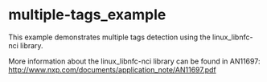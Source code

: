 multiple-tags_example
=====================
This example demonstrates multiple tags detection using the linux_libnfc-nci library.

More information about the linux_libnfc-nci library can be found in AN11697: http://www.nxp.com/documents/application_note/AN11697.pdf

